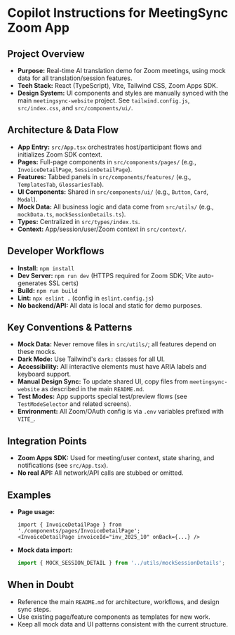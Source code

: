 # Copilot Instructions for MeetingSync Zoom App

## Project Overview
- **Purpose:** Real-time AI translation demo for Zoom meetings, using mock data for all translation/session features.
- **Tech Stack:** React (TypeScript), Vite, Tailwind CSS, Zoom Apps SDK.
- **Design System:** UI components and styles are manually synced with the main `meetingsync-website` project. See `tailwind.config.js`, `src/index.css`, and `src/components/ui/`.

## Architecture & Data Flow
- **App Entry:** `src/App.tsx` orchestrates host/participant flows and initializes Zoom SDK context.
- **Pages:** Full-page components in `src/components/pages/` (e.g., `InvoiceDetailPage`, `SessionDetailPage`).
- **Features:** Tabbed panels in `src/components/features/` (e.g., `TemplatesTab`, `GlossariesTab`).
- **UI Components:** Shared in `src/components/ui/` (e.g., `Button`, `Card`, `Modal`).
- **Mock Data:** All business logic and data come from `src/utils/` (e.g., `mockData.ts`, `mockSessionDetails.ts`).
- **Types:** Centralized in `src/types/index.ts`.
- **Context:** App/session/user/Zoom context in `src/context/`.

## Developer Workflows
- **Install:** `npm install`
- **Dev Server:** `npm run dev` (HTTPS required for Zoom SDK; Vite auto-generates SSL certs)
- **Build:** `npm run build`
- **Lint:** `npx eslint .` (config in `eslint.config.js`)
- **No backend/API:** All data is local and static for demo purposes.

## Key Conventions & Patterns
- **Mock Data:** Never remove files in `src/utils/`; all features depend on these mocks.
- **Dark Mode:** Use Tailwind's `dark:` classes for all UI.
- **Accessibility:** All interactive elements must have ARIA labels and keyboard support.
- **Manual Design Sync:** To update shared UI, copy files from `meetingsync-website` as described in the main `README.md`.
- **Test Modes:** App supports special test/preview flows (see `TestModeSelector` and related screens).
- **Environment:** All Zoom/OAuth config is via `.env` variables prefixed with `VITE_`.

## Integration Points
- **Zoom Apps SDK:** Used for meeting/user context, state sharing, and notifications (see `src/App.tsx`).
- **No real API:** All network/API calls are stubbed or omitted.

## Examples
- **Page usage:**
  ```tsx
  import { InvoiceDetailPage } from './components/pages/InvoiceDetailPage';
  <InvoiceDetailPage invoiceId="inv_2025_10" onBack={...} />
  ```
- **Mock data import:**
  ```ts
  import { MOCK_SESSION_DETAIL } from '../utils/mockSessionDetails';
  ```

## When in Doubt
- Reference the main `README.md` for architecture, workflows, and design sync steps.
- Use existing page/feature components as templates for new work.
- Keep all mock data and UI patterns consistent with the current structure.
